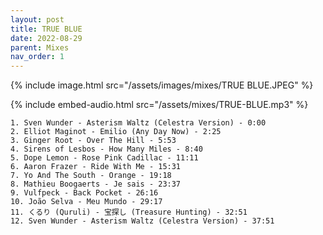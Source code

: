 ```yaml
---
layout: post
title: TRUE BLUE
date: 2022-08-29
parent: Mixes
nav_order: 1
---
```

{% include image.html src="/assets/images/mixes/TRUE BLUE.JPEG" %}

{% include embed-audio.html src="/assets/mixes/TRUE-BLUE.mp3" %}

```
1. Sven Wunder - Asterism Waltz (Celestra Version) - 0:00
2. Elliot Maginot - Emilio (Any Day Now) - 2:25
3. Ginger Root - Over The Hill - 5:53
4. Sirens of Lesbos - How Many Miles - 8:40
5. Dope Lemon - Rose Pink Cadillac - 11:11
6. Aaron Frazer - Ride With Me - 15:31
7. Yo And The South - Orange - 19:18
8. Mathieu Boogaerts - Je sais - 23:37
9. Vulfpeck - Back Pocket - 26:16
10. João Selva - Meu Mundo - 29:17
11. くるり (Quruli) - 宝探し (Treasure Hunting) - 32:51
12. Sven Wunder - Asterism Waltz (Celestra Version) - 37:51
```